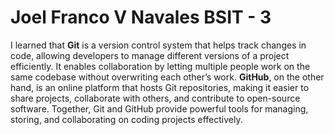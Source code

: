 # Joel Franco V Navales BSIT - 3

I learned that **Git** is a version control system that helps track changes in code, allowing developers to manage different versions of a project efficiently. It enables collaboration by letting multiple people work on the same codebase without overwriting each other’s work. **GitHub**, on the other hand, is an online platform that hosts Git repositories, making it easier to share projects, collaborate with others, and contribute to open-source software. Together, Git and GitHub provide powerful tools for managing, storing, and collaborating on coding projects effectively.
